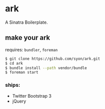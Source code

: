 ark
===

A Sinatra Boilerplate.

## make your ark

requires: `bundler`, `foreman`

```bash
$ git clone https://github.com/syon/ark.git
$ cd ark
$ bundle install --path vendor/bundle
$ foreman start
```

### ships:

- Twitter Bootstrap 3
- jQuery
